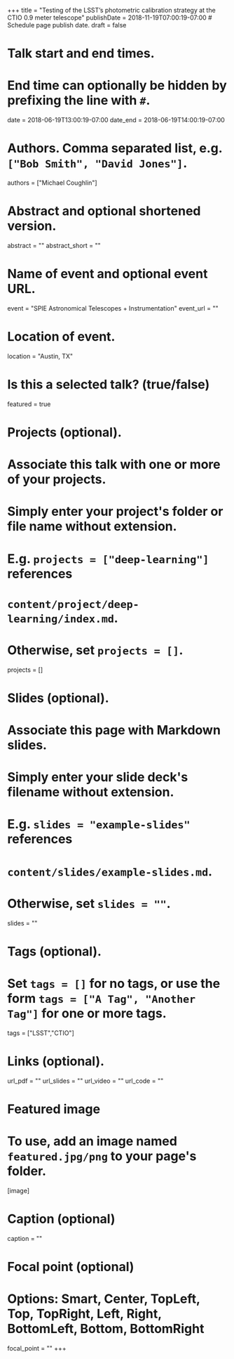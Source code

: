 +++
title = "Testing of the LSST’s photometric calibration strategy at the CTIO 0.9 meter telescope"
publishDate = 2018-11-19T07:00:19-07:00  # Schedule page publish date.
draft = false

# Talk start and end times.
#   End time can optionally be hidden by prefixing the line with `#`.
date = 2018-06-19T13:00:19-07:00
date_end = 2018-06-19T14:00:19-07:00

# Authors. Comma separated list, e.g. `["Bob Smith", "David Jones"]`.
authors = ["Michael Coughlin"]

# Abstract and optional shortened version.
abstract = ""
abstract_short = ""

# Name of event and optional event URL.
event = "SPIE Astronomical Telescopes + Instrumentation"
event_url = ""

# Location of event.
location = "Austin, TX"

# Is this a selected talk? (true/false)
featured = true

# Projects (optional).
#   Associate this talk with one or more of your projects.
#   Simply enter your project's folder or file name without extension.
#   E.g. `projects = ["deep-learning"]` references 
#   `content/project/deep-learning/index.md`.
#   Otherwise, set `projects = []`.
projects = []

# Slides (optional).
#   Associate this page with Markdown slides.
#   Simply enter your slide deck's filename without extension.
#   E.g. `slides = "example-slides"` references 
#   `content/slides/example-slides.md`.
#   Otherwise, set `slides = ""`.
slides = ""

# Tags (optional).
#   Set `tags = []` for no tags, or use the form `tags = ["A Tag", "Another Tag"]` for one or more tags.
tags = ["LSST","CTIO"]

# Links (optional).
url_pdf = ""
url_slides = ""
url_video = ""
url_code = ""

# Featured image
# To use, add an image named `featured.jpg/png` to your page's folder. 
[image]
  # Caption (optional)
  caption = ""

  # Focal point (optional)
  # Options: Smart, Center, TopLeft, Top, TopRight, Left, Right, BottomLeft, Bottom, BottomRight
  focal_point = ""
+++
